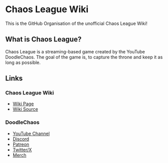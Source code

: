 # Chaos League Wiki

This is the GitHub Organisation of the unofficial Chaos League Wiki!

## What is Chaos League?

Chaos League is a streaming-based game created by the YouTube DoodleChaos. The goal of the game is, to capture the throne and keep it as long as possible.

## Links

### Chaos League Wiki

- [Wiki Page](https://chaosleaguewiki.github.io)
- [Wiki Source](https://github.com/chaosleaguewiki/chaosleaguewiki.github.io)

### DoodleChaos

- [YouTube Channel](https://www.youtube.com/@DoodleChaos)
- [Discord](https://discord.gg/7FCrWAzDY7)
- [Patreon](https://patreon.com/doodlechaos)
- [Twitter/X](https://twitter.com/DoodleChaos)
- [Merch](https://doodlechaos-official.creator-spring.com/)
